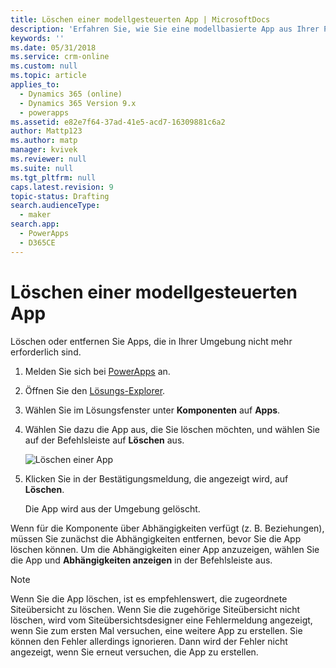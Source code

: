 ```yaml
---
title: Löschen einer modellgesteuerten App | MicrosoftDocs
description: 'Erfahren Sie, wie Sie eine modellbasierte App aus Ihrer PowerApps-Umgebung löschen oder entfernen können.'
keywords: ''
ms.date: 05/31/2018
ms.service: crm-online
ms.custom: null
ms.topic: article
applies_to:
  - Dynamics 365 (online)
  - Dynamics 365 Version 9.x
  - powerapps
ms.assetid: e82e7f64-37ad-41e5-acd7-16309881c6a2
author: Mattp123
ms.author: matp
manager: kvivek
ms.reviewer: null
ms.suite: null
ms.tgt_pltfrm: null
caps.latest.revision: 9
topic-status: Drafting
search.audienceType:
  - maker
search.app:
  - PowerApps
  - D365CE
---
```


# <a name="delete-a-model-driven-app"></a>Löschen einer modellgesteuerten App

Löschen oder entfernen Sie Apps, die in Ihrer Umgebung nicht mehr erforderlich sind.

1. Melden Sie sich bei [PowerApps](https://web.powerapps.com/) an.
2. Öffnen Sie den [Lösungs-Explorer](advanced-navigation.md#solution-explorer). 
3. Wählen Sie im Lösungsfenster unter **Komponenten** auf **Apps**.
4. Wählen Sie dazu die App aus, die Sie löschen möchten, und wählen Sie auf der Befehlsleiste auf **Löschen** aus.

    ![Löschen einer App](media/app-module-solution-window.png "Löschen einer App")

5. Klicken Sie in der Bestätigungsmeldung, die angezeigt wird, auf **Löschen**.

   Die App wird aus der Umgebung gelöscht.
  
Wenn für die Komponente über Abhängigkeiten verfügt (z. B. Beziehungen), müssen Sie zunächst die Abhängigkeiten entfernen, bevor Sie die App löschen können. Um die Abhängigkeiten einer App anzuzeigen, wählen Sie die App und **Abhängigkeiten anzeigen** in der Befehlsleiste aus.

> [!NOTE]
> Wenn Sie die App löschen, ist es empfehlenswert, die zugeordnete Siteübersicht zu löschen. Wenn Sie die zugehörige Siteübersicht nicht löschen, wird vom Siteübersichtsdesigner eine Fehlermeldung angezeigt, wenn Sie zum ersten Mal versuchen, eine weitere App zu erstellen. Sie können den Fehler allerdings ignorieren. Dann wird der Fehler nicht angezeigt, wenn Sie erneut versuchen, die App zu erstellen.


